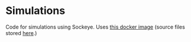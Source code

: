 # Simulations
Code for simulations using Sockeye. Uses [this docker image](https://hub.docker.com/r/giulianocruz/rstudio) (source files stored [here](https://github.com/giulianonetto/rstudio).)
